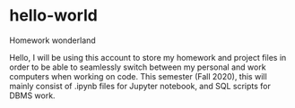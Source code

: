 # hello-world
Homework wonderland

Hello, I will be using this account to store my homework and project files in order to be able to seamlessly switch between my personal and work computers when working on code. This semester (Fall 2020), this will mainly consist of .ipynb files for Jupyter notebook, and SQL scripts for DBMS work. 
